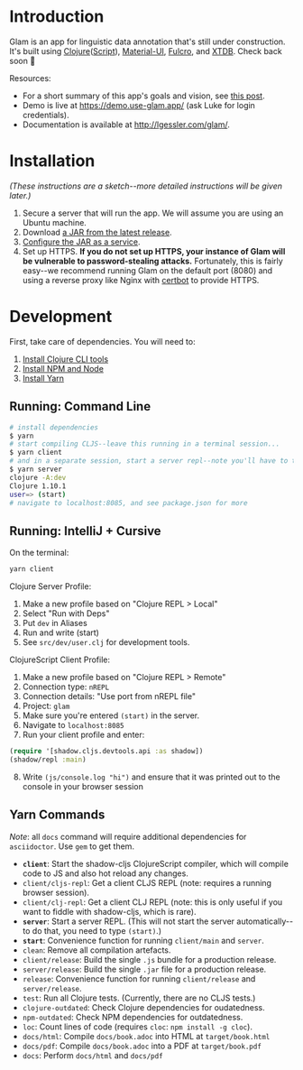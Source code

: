 # Introduction

Glam is an app for linguistic data annotation that's still under construction. It's built using [Clojure](https://clojure.org/)([Script](https://clojurescript.org/)), [Material-UI](https://material-ui.com/), [Fulcro](https://fulcro.fulcrologic.com/), and [XTDB](https://xtdb.com/main/index.html). 
Check back soon 🚧

Resources:
- For a short summary of this app's goals and vision, see [this post](https://forum.docling.net/t/glam-a-new-linguistic-annotation-app/606).
- Demo is live at https://demo.use-glam.app/ (ask Luke for login credentials).
- Documentation is available at http://lgessler.com/glam/.

# Installation
*(These instructions are a sketch--more detailed instructions will be given later.)*

1. Secure a server that will run the app. We will assume you are using an Ubuntu machine.
2. Download [a JAR from the latest release](https://github.com/lgessler/glam/releases). 
3. [Configure the JAR as a service](https://dzone.com/articles/run-your-java-application-as-a-service-on-ubuntu).
4. Set up HTTPS. **If you do not set up HTTPS, your instance of Glam will be vulnerable to password-stealing attacks.** Fortunately, this is fairly easy--we recommend running Glam on the default port (8080) and using a reverse proxy like Nginx with [certbot](https://certbot.eff.org/) to provide HTTPS.

# Development

First, take care of dependencies. You will need to:

1. [Install Clojure CLI tools](https://clojure.org/guides/getting_started)
2. [Install NPM and Node](https://nodejs.org/en/download/)
3. [Install Yarn](https://yarnpkg.com/getting-started/install)

## Running: Command Line
```bash
# install dependencies
$ yarn
# start compiling CLJS--leave this running in a terminal session...
$ yarn client
# and in a separate session, start a server repl--note you'll have to type `(start)`
$ yarn server
clojure -A:dev
Clojure 1.10.1
user=> (start)
# navigate to localhost:8085, and see package.json for more
```

## Running: IntelliJ + Cursive
On the terminal:
```bash
yarn client
```

Clojure Server Profile:

1. Make a new profile based on "Clojure REPL > Local"
2. Select "Run with Deps"
3. Put `dev` in Aliases
4. Run and write (start)
5. See `src/dev/user.clj` for development tools.

ClojureScript Client Profile:

1. Make a new profile based on "Clojure REPL > Remote"
2. Connection type: `nREPL` 
3. Connection details: "Use port from nREPL file" 
4. Project: `glam`
5. Make sure you're entered `(start)` in the server. 
6. Navigate to `localhost:8085`
7. Run your client profile and enter:
```clojure
(require '[shadow.cljs.devtools.api :as shadow])
(shadow/repl :main)
```
8. Write `(js/console.log "hi")` and ensure that it was printed out to the console in your browser session

## Yarn Commands

*Note*: all `docs` command will require additional dependencies for `asciidoctor`. Use `gem` to get them.

* **`client`**: Start the shadow-cljs ClojureScript compiler, which will compile code to JS and also hot reload any changes.
* `client/cljs-repl`: Get a client CLJS REPL (note: requires a running browser session).
* `client/clj-repl`: Get a client CLJ REPL (note: this is only useful if you want to fiddle with shadow-cljs, which is rare).
* **`server`**: Start a server REPL. (This will not start the server automatically--to do that, you need to type `(start)`.) 
* **`start`**: Convenience function for running `client/main` and `server`.
* `clean`: Remove all compilation artefacts. 
* `client/release`: Build the single `.js` bundle for a production release.
* `server/release`: Build the single `.jar` file for a production release.
* `release`: Convenience function for running `client/release` and `server/release`.
* `test`: Run all Clojure tests. (Currently, there are no CLJS tests.)
* `clojure-outdated`: Check Clojure dependencies for oudatedness.
* `npm-outdated`: Check NPM dependencies for outdatedness.
* `loc`: Count lines of code (requires `cloc`: `npm install -g cloc`).
* `docs/html`: Compile `docs/book.adoc` into HTML at `target/book.html`
* `docs/pdf`: Compile `docs/book.adoc` into a PDF at `target/book.pdf`
* `docs`: Perform `docs/html` and `docs/pdf`
